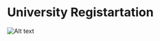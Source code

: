 # University Registartation
![Alt text](https://github.com/Nadhila/Uni/blob/main/agh-register-copy-1-bpmn.png "Bpmn")
